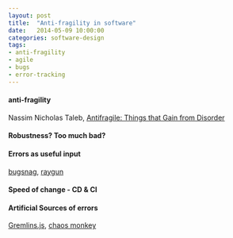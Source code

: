 ```yaml
---
layout: post
title:  "Anti-fragility in software"
date:   2014-05-09 10:00:00
categories: software-design
tags:
- anti-fragility
- agile
- bugs
- error-tracking
---
```


#### anti-fragility
Nassim Nicholas Taleb, [Antifragile: Things that Gain from Disorder][book-antifragile]

#### Robustness? Too much bad?

#### Errors as useful input
[bugsnag][errors-bugsnag], [raygun][errors-raygun]

#### Speed of change - CD & CI

#### Artificial Sources of errors
[Gremlins.js][random-gemlins], [chaos monkey][random-chaosmonkey]

[book-antifragile]: http://www.amazon.co.uk/gp/product/0141038225/ref=as_li_qf_sp_asin_il_tl?ie=UTF8&camp=1634&creative=6738&creativeASIN=0141038225&linkCode=as2&tag=mesdebl03-21
[errors-bugsnag]: http://bugsnag.com
[errors-raygun]: http://raygun.io
[random-gemlins]: https://github.com/marmelab/gremlins.js
[random-chaosmonkey]: https://github.com/Netflix/SimianArmy
